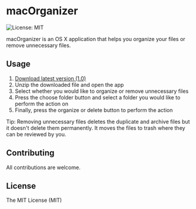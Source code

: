 # macOrganizer
![License: MIT][ico-license]

macOrganizer is an OS X application that helps you organize your files or remove unnecessary files. 

## Usage
1. [Download latest version (1.0) ](https://github.com/shubhambatra3019/macOrganizer/releases/download/v1.0/macOrganizer.zip)
2. Unzip the downloaded file and open the app
3. Select whether you would like to organize or remove unnecessary files
4. Press the choose folder button and select a folder you would like to perform the action on
5. Finally, press the organize or delete button to perform the action

Tip: Removing unnecessary files deletes the duplicate and archive files but it doesn't delete them permanently. It moves the files to trash where they can be reviewed by you.

## Contributing

All contributions are welcome.

## License

The MIT License (MIT)

[ico-license]: https://img.shields.io/badge/license-MIT-brightgreen.svg?style=flat-square
